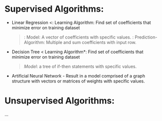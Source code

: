 

# Supervised Algorithms:

- Linear Regression
  <: Learning Algorithm: Find set of coefficients that minimize error on training dataset
  >: Model: A vector of coefficients with specific values.
  >: Prediction-Algorithm: Multiple and sum coefficients with input row.

- Decision Tree
    < Learning Algorithm*: Find set of coefficients that minimize error on training dataset
    >*Model*: a tree of if-then statements with specific values.

- Artificial Neural Network - Result in a model comprised of a graph structure with vectors or matrices of weights with specific values.

# Unsupervised Algorithms:
...